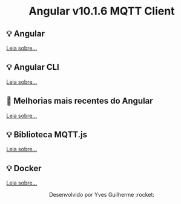 <h1 align="center">Angular v10.1.6 MQTT Client</h1>

<!-- <h4 align="center">🚀 Este projeto é um Client MQTT utilizando como tecnologia o framework Angular, Docker e Nginx.</h4> -->

## :bulb: Angular

[Leia sobre...][quickstart]

## :bulb: Angular CLI

[Leia sobre...][quickstartAngularCLI]

## :twisted_rightwards_arrows: Melhorias mais recentes do Angular

[Leia sobre...][changelog]

## :bulb: Biblioteca MQTT.js

[Leia sobre...][quickstartMQTT]

## :bulb: Docker

[Leia sobre...][quickstartDocker]

[quickstart]: https://angular.io/start
[quickstartAngularCLI]: https://cli.angular.io/
[quickstartMQTT]: https://github.com/mqttjs/MQTT.js
[changelog]: https://github.com/angular/angular/blob/master/CHANGELOG.md
[quickstartDocker]: https://docs.docker.com/get-started/

<p align="center">Desenvolvido por Yves Guilherme :rocket:</p>